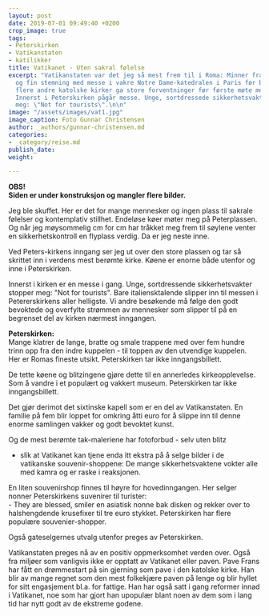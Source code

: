 ```yaml
---
layout: post
date: 2019-07-01 09:49:40 +0200
crop_image: true
tags:
- Peterskirken
- Vatikanstaten
- katilikker
title: Vatikanet - Uten sakral følelse
excerpt: "Vatikanstaten var det jeg så mest frem til i Roma: Minner fra en sakral
  og fin stemning med messe i vakre Notre Dame-katedralen i Paris før brannen, og
  flere andre katolske kirker ga store forventninger før første møte med Peterskirken.
  Innerst i Peterskirken pågår messe. Unge, sortdressede sikkerhetsvakter stopper
  meg: \"Not for tourists\".\n\n"
image: "/assets/images/vat1.jpg"
image_caption: Foto Gunnar Christensen
author: _authors/gunnar-christensen.md
categories:
- _category/reise.md
publish_date: 
weight: 

---
```

**OBS!  
Siden er under konstruksjon og mangler flere bilder.**

Jeg ble skuffet. Her er det for mange mennesker og ingen plass til sakrale følelser og kontemplativ stillhet. Endeløse køer møter meg på Peterplassen. Og når jeg møysommelig cm for cm har tråkket meg frem til søylene venter en sikkerhetskontroll en flyplass verdig. Da er jeg neste inne.

Ved Peters-kirkens inngang ser jeg ut over den store plassen og tar så skrittet inn i verdens mest berømte kirke. Køene er enorne både utenfor og inne i Peterskirken.

Innerst i kirken er en messe i gang. Unge, sortdressende sikkerhetsvakter stopper meg: "Not for tourists". Bare italiensktalende slipper inn til messen i Petererskirkens aller helligste. Vi andre besøkende må følge den godt bevoktede og overfylte strømmen av mennesker som slipper til på en begrenset del av kirken nærmest inngangen.

**Peterskirken:**  
Mange klatrer de lange, bratte og smale trappene med over fem hundre trinn opp fra den indre kuppelen - til toppen av den utvendige kuppelen. Her er Romas fineste utsikt. Peterskirken tar ikke inngangsbillett.

De tette køene og blitzingene gjøre dette til en annerledes kirkeopplevelse. Som å vandre i et populært og vakkert museum. Peterskirken tar ikke inngangsbillett.

Det gjør derimot det sixtinske kapell som er en del av Vatikanstaten. En familie på fem blir loppet for omkring åtti euro for å slippe inn til denne enorme samlingen vakker og godt bevoktet kunst.

Og de mest berømte tak-maleriene har fotoforbud - selv uten blitz  
 - slik at Vatikanet kan tjene enda itt ekstra på å selge bilder i de vatikanske souvenir-shoppene: De mange sikkerhetsvaktene vokter alle med kamra og er raske i reaksjonen.

En liten souvenirshop finnes til høyre for hovedinngangen. Her selger nonner Peterskirkens suvenirer til turister:  
\- They are blessed, smiler en asiatisk nonne bak disken og rekker over to halshengdende krusefixer til tre euro stykket. Peterskirken har flere populære souvenier-shopper.

Også gateselgernes utvalg utenfor preges av Peterskirken.

Vatikanstaten preges nå av en positiv oppmerksomhet verden over. Også fra miljøer som vanligvis ikke er opptatt av Vatikanet eller paven. Pave Frans har fått en drømmestart på sin gjerning som pave i den katolske kirke. Han blir av mange regnet som den mest folkekjære paven på lenge og blir hyllet for sitt engasjement bl.a. for fattige. Han har også satt i gang reformer innad i Vatikanet, noe som har gjort han upopulær blant noen av dem som i lang tid har nytt godt av de ekstreme godene.